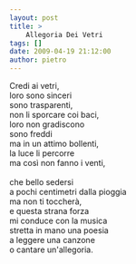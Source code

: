 ```yaml
---
layout: post
title: >
    Allegoria Dei Vetri
tags: []
date: 2009-04-19 21:12:00
author: pietro
---
```

Credi ai vetri,<br/>loro sono sinceri<br/>sono trasparenti,<br/>non li sporcare coi baci,<br/>loro non gradiscono<br/>sono freddi<br/>ma in un attimo bollenti,<br/>la luce li percorre<br/>ma così non fanno i venti,<br/><br/>che bello sedersi<br/>a pochi centimetri dalla pioggia<br/>ma non ti toccherà,<br/>e questa strana forza<br/>mi conduce con la musica<br/>stretta in mano una poesia<br/>a leggere una canzone<br/>o cantare un'allegoria.
